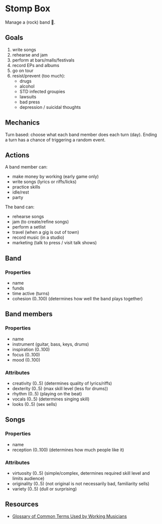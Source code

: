# Stomp Box
Manage a (rock) band 🎸.

## Goals
1. write songs
2. rehearse and jam
3. perform at bars/malls/festivals
4. record EPs and albums
5. go on tour
6. resist/prevent (too much):
    * drugs
    * alcohol
    * STD infected groupies
    * lawsuits
    * bad press
    * depression / suicidal thoughts

## Mechanics
Turn based: choose what each band member does each turn (day). Ending a turn has a chance of triggering a random event.

## Actions
A band member can:

* make money by working (early game only)
* write songs (lyrics or riffs/licks)
* practice skills
* idle/rest
* party

The band can:

* rehearse songs
* jam (to create/refine songs)
* perform a setlist
* travel (when a gig is out of town)
* record music (in a studio)
* marketing (talk to press / visit talk shows)

## Band

### Properties

* name
* funds
* time active (turns)
* cohesion (0..100) (determines how well the band plays together)

## Band members

### Properties

* name
* instrument (guitar, bass, keys, drums)
* inspiration (0..100)
* focus (0..100)
* mood (0..100)

### Attributes

* creativity (0..5) (determines quality of lyrics/riffs)
* dexterity (0..5) (max skill level (less for drums))
* rhythm (0..5) (playing on the beat)
* vocals (0..5) (determines singing skill)
* looks (0..5) (sex sells)

## Songs

### Properties

* name
* reception (0..100) (determines how much people like it)

### Attributes

* virtuosity (0..5) (simple/complex, determines required skill level and limits audience)
* originality (0..5) (not original is not necessarily bad, familiarity sells)
* variety (0..5) (dull or surprising)

## Resources

* [Glossary of Common Terms Used by Working Musicians](https://spinditty.com/industry/Glossary-of-Common-Terms-Used-by-Working-Musicians)
